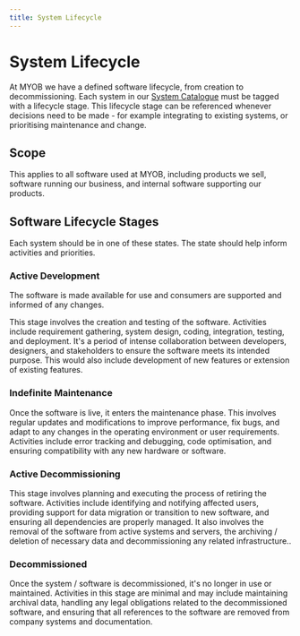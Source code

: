 ```yaml
---
title: System Lifecycle
---
```

<!-- confluence-page-id: 9391737046 -->
# System Lifecycle

At MYOB we have a defined software lifecycle, from creation to decommissioning. Each system in our [System Catalogue](https://system-catalogue.myob.com/) must be tagged with a lifecycle stage. This lifecycle stage can be referenced whenever decisions need to be made - for example integrating to existing systems, or prioritising maintenance and change.

## Scope

This applies to all software used at MYOB, including products we sell, software running our business, and internal software supporting our products.

## Software Lifecycle Stages

Each system should be in one of these states. The state should help inform activities and priorities.

### Active Development

The software is made available for use and consumers are supported and informed of any changes.

This stage involves the creation and testing of the software. Activities include requirement gathering, system design, coding, integration, testing, and deployment. It's a period of intense collaboration between developers, designers, and stakeholders to ensure the software meets its intended purpose. This would also include development of new features or extension of existing features.

### Indefinite Maintenance

Once the software is live, it enters the maintenance phase. This involves regular updates and modifications to improve performance, fix bugs, and adapt to any changes in the operating environment or user requirements. Activities include error tracking and debugging, code optimisation, and ensuring compatibility with any new hardware or software.

### Active Decommissioning

This stage involves planning and executing the process of retiring the software. Activities include identifying and notifying affected users, providing support for data migration or transition to new software, and ensuring all dependencies are properly managed. It also involves the removal of the software from active systems and servers, the archiving / deletion of necessary data and decommissioning any related infrastructure..

### Decommissioned

Once the system / software is decommissioned, it's no longer in use or maintained. Activities in this stage are minimal and may include maintaining archival data, handling any legal obligations related to the decommissioned software, and ensuring that all references to the software are removed from company systems and documentation.
